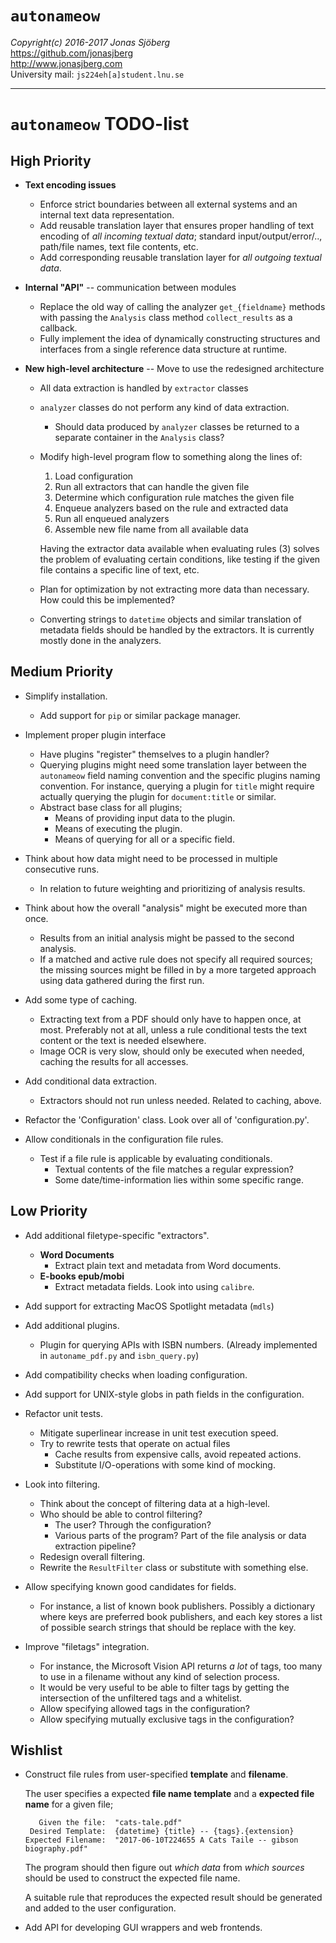 `autonameow`
============
*Copyright(c) 2016-2017 Jonas Sjöberg*  
<https://github.com/jonasjberg>  
<http://www.jonasjberg.com>  
University mail: `js224eh[a]student.lnu.se`  

--------------------------------------------------------------------------------

`autonameow` TODO-list
======================


High Priority
-------------

* __Text encoding issues__
    * Enforce strict boundaries between all external systems and an internal
      text data representation.
    * Add reusable translation layer that ensures proper handling of text
      encoding of *all incoming textual data*;
      standard input/output/error/.., path/file names, text file contents, etc.
    * Add corresponding reusable translation layer for
      *all outgoing textual data*.

* __Internal "API"__ -- communication between modules
    * Replace the old way of calling the analyzer `get_{fieldname}` methods
      with passing the `Analysis` class method `collect_results` as a callback.
    * Fully implement the idea of dynamically constructing structures and
      interfaces from a single reference data structure at runtime.

* __New high-level architecture__ -- Move to use the redesigned architecture
    * All data extraction is handled by `extractor` classes
    * `analyzer` classes do not perform any kind of data extraction.
        * Should data produced by `analyzer` classes be returned to a separate
          container in the `Analysis` class?
    * Modify high-level program flow to something along the lines of:
        1. Load configuration
        2. Run all extractors that can handle the given file
        3. Determine which configuration rule matches the given file
        4. Enqueue analyzers based on the rule and extracted data
        5. Run all enqueued analyzers
        6. Assemble new file name from all available data

        Having the extractor data available when evaluating rules (3) solves
        the problem of evaluating certain conditions, like testing if the
        given file contains a specific line of text, etc.
    * Plan for optimization by not extracting more data than necessary.
      How could this be implemented?
    * Converting strings to `datetime` objects and similar translation of
      metadata fields should be handled by the extractors. It is currently
      mostly done in the analyzers.


Medium Priority
---------------

* Simplify installation.
    * Add support for `pip` or similar package manager.

* Implement proper plugin interface
    * Have plugins "register" themselves to a plugin handler?
    * Querying plugins might need some translation layer between the
      `autonameow` field naming convention and the specific plugins naming
      convention. For instance, querying a plugin for `title` might require
      actually querying the plugin for `document:title` or similar.
    * Abstract base class for all plugins;
        * Means of providing input data to the plugin.
        * Means of executing the plugin.
        * Means of querying for all or a specific field.

* Think about how data might need to be processed in multiple consecutive runs.
    * In relation to future weighting and prioritizing of analysis results.

* Think about how the overall "analysis" might be executed more than once.
    * Results from an initial analysis might be passed to the second analysis.
    * If a matched and active rule does not specify all required sources; the
      missing sources might be filled in by a more targeted approach using data
      gathered during the first run.

* Add some type of caching.
    * Extracting text from a PDF should only have to happen once, at most.
      Preferably not at all, unless a rule conditional tests the text content
      or the text is needed elsewhere.
    * Image OCR is very slow, should only be executed when needed, caching the
      results for all accesses.

* Add conditional data extraction.
    * Extractors should not run unless needed. Related to caching, above.

* Refactor the 'Configuration' class. Look over all of 'configuration.py'.

* Allow conditionals in the configuration file rules.
    * Test if a file rule is applicable by evaluating conditionals.
        * Textual contents of the file matches a regular expression?
        * Some date/time-information lies within some specific range.


Low Priority
------------

* Add additional filetype-specific "extractors".
    * __Word Documents__
        * Extract plain text and metadata from Word documents.
    * __E-books epub/mobi__
        * Extract metadata fields. Look into using `calibre`.

* Add support for extracting MacOS Spotlight metadata (`mdls`)

* Add additional plugins.
    * Plugin for querying APIs with ISBN numbers.
      (Already implemented in `autoname_pdf.py` and `isbn_query.py`)

* Add compatibility checks when loading configuration.

* Add support for UNIX-style globs in path fields in the configuration.

* Refactor unit tests.
    * Mitigate superlinear increase in unit test execution speed.
    * Try to rewrite tests that operate on actual files
        * Cache results from expensive calls, avoid repeated actions.
        * Substitute I/O-operations with some kind of mocking.

* Look into filtering.
    * Think about the concept of filtering data at a high-level.
    * Who should be able to control filtering?
        * The user? Through the configuration?
        * Various parts of the program? Part of the file analysis or data
          extraction pipeline?
    * Redesign overall filtering.
    * Rewrite the `ResultFilter` class or substitute with something else.

* Allow specifying known good candidates for fields.
    * For instance, a list of known book publishers. Possibly a dictionary
      where keys are preferred book publishers, and each key stores a
      list of possible search strings that should be replace with the key.

* Improve "filetags" integration.
    * For instance, the Microsoft Vision API returns *a lot* of tags,
      too many to use in a filename without any kind of selection process.
    * It would be very useful to be able to filter tags by getting the
      intersection of the unfiltered tags and a whitelist.
    * Allow specifying allowed tags in the configuration?
    * Allow specifying mutually exclusive tags in the configuration?


Wishlist
--------

* Construct file rules from user-specified __template__ and __filename__.

    The user specifies a expected __file name template__ and
    a __expected file name__ for a given file;

    ```
       Given the file:  "cats-tale.pdf"
     Desired Template:  {datetime} {title} -- {tags}.{extension}
    Expected Filename:  "2017-06-10T224655 A Cats Taile -- gibson biography.pdf"
    ```

    The program should then figure out *which data* from *which sources*
    should be used to construct the expected file name.

    A suitable rule that reproduces the expected result should be generated
    and added to the user configuration.

* Add API for developing GUI wrappers and web frontends.
